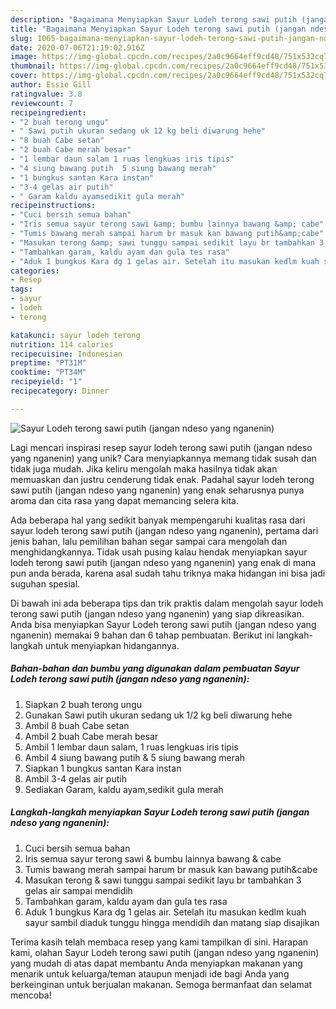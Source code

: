 ```yaml
---
description: "Bagaimana Menyiapkan Sayur Lodeh terong sawi putih (jangan ndeso yang nganenin) yang Lezat Sekali"
title: "Bagaimana Menyiapkan Sayur Lodeh terong sawi putih (jangan ndeso yang nganenin) yang Lezat Sekali"
slug: 1065-bagaimana-menyiapkan-sayur-lodeh-terong-sawi-putih-jangan-ndeso-yang-nganenin-yang-lezat-sekali
date: 2020-07-06T21:19:02.916Z
image: https://img-global.cpcdn.com/recipes/2a0c9664eff9cd48/751x532cq70/sayur-lodeh-terong-sawi-putih-jangan-ndeso-yang-nganenin-foto-resep-utama.jpg
thumbnail: https://img-global.cpcdn.com/recipes/2a0c9664eff9cd48/751x532cq70/sayur-lodeh-terong-sawi-putih-jangan-ndeso-yang-nganenin-foto-resep-utama.jpg
cover: https://img-global.cpcdn.com/recipes/2a0c9664eff9cd48/751x532cq70/sayur-lodeh-terong-sawi-putih-jangan-ndeso-yang-nganenin-foto-resep-utama.jpg
author: Essie Gill
ratingvalue: 3.8
reviewcount: 7
recipeingredient:
- "2 buah terong ungu"
- " Sawi putih ukuran sedang uk 12 kg beli diwarung hehe"
- "8 buah Cabe setan"
- "2 buah Cabe merah besar"
- "1 lembar daun salam 1 ruas lengkuas iris tipis"
- "4 siung bawang putih  5 siung bawang merah"
- "1 bungkus santan Kara instan"
- "3-4 gelas air putih"
- " Garam kaldu ayamsedikit gula merah"
recipeinstructions:
- "Cuci bersih semua bahan"
- "Iris semua sayur terong sawi &amp; bumbu lainnya bawang &amp; cabe"
- "Tumis bawang merah sampai harum br masuk kan bawang putih&amp;cabe"
- "Masukan terong &amp; sawi tunggu sampai sedikit layu br tambahkan 3 gelas air sampai mendidih"
- "Tambahkan garam, kaldu ayam dan gula tes rasa"
- "Aduk 1 bungkus Kara dg 1 gelas air. Setelah itu masukan kedlm kuah sayur sambil diaduk tunggu hingga mendidih dan matang siap disajikan"
categories:
- Resep
tags:
- sayur
- lodeh
- terong

katakunci: sayur lodeh terong 
nutrition: 114 calories
recipecuisine: Indonesian
preptime: "PT31M"
cooktime: "PT34M"
recipeyield: "1"
recipecategory: Dinner

---
```



![Sayur Lodeh terong sawi putih (jangan ndeso yang nganenin)](https://img-global.cpcdn.com/recipes/2a0c9664eff9cd48/751x532cq70/sayur-lodeh-terong-sawi-putih-jangan-ndeso-yang-nganenin-foto-resep-utama.jpg)

Lagi mencari inspirasi resep sayur lodeh terong sawi putih (jangan ndeso yang nganenin) yang unik? Cara menyiapkannya memang tidak susah dan tidak juga mudah. Jika keliru mengolah maka hasilnya tidak akan memuaskan dan justru cenderung tidak enak. Padahal sayur lodeh terong sawi putih (jangan ndeso yang nganenin) yang enak seharusnya punya aroma dan cita rasa yang dapat memancing selera kita.



Ada beberapa hal yang sedikit banyak mempengaruhi kualitas rasa dari sayur lodeh terong sawi putih (jangan ndeso yang nganenin), pertama dari jenis bahan, lalu pemilihan bahan segar sampai cara mengolah dan menghidangkannya. Tidak usah pusing kalau hendak menyiapkan sayur lodeh terong sawi putih (jangan ndeso yang nganenin) yang enak di mana pun anda berada, karena asal sudah tahu triknya maka hidangan ini bisa jadi suguhan spesial.


Di bawah ini ada beberapa tips dan trik praktis dalam mengolah sayur lodeh terong sawi putih (jangan ndeso yang nganenin) yang siap dikreasikan. Anda bisa menyiapkan Sayur Lodeh terong sawi putih (jangan ndeso yang nganenin) memakai 9 bahan dan 6 tahap pembuatan. Berikut ini langkah-langkah untuk menyiapkan hidangannya.

<!--inarticleads1-->

##### Bahan-bahan dan bumbu yang digunakan dalam pembuatan Sayur Lodeh terong sawi putih (jangan ndeso yang nganenin):

1. Siapkan 2 buah terong ungu
1. Gunakan  Sawi putih ukuran sedang uk 1/2 kg beli diwarung hehe
1. Ambil 8 buah Cabe setan
1. Ambil 2 buah Cabe merah besar
1. Ambil 1 lembar daun salam, 1 ruas lengkuas iris tipis
1. Ambil 4 siung bawang putih &amp; 5 siung bawang merah
1. Siapkan 1 bungkus santan Kara instan
1. Ambil 3-4 gelas air putih
1. Sediakan  Garam, kaldu ayam,sedikit gula merah




<!--inarticleads2-->

##### Langkah-langkah menyiapkan Sayur Lodeh terong sawi putih (jangan ndeso yang nganenin):

1. Cuci bersih semua bahan
1. Iris semua sayur terong sawi &amp; bumbu lainnya bawang &amp; cabe
1. Tumis bawang merah sampai harum br masuk kan bawang putih&amp;cabe
1. Masukan terong &amp; sawi tunggu sampai sedikit layu br tambahkan 3 gelas air sampai mendidih
1. Tambahkan garam, kaldu ayam dan gula tes rasa
1. Aduk 1 bungkus Kara dg 1 gelas air. Setelah itu masukan kedlm kuah sayur sambil diaduk tunggu hingga mendidih dan matang siap disajikan




Terima kasih telah membaca resep yang kami tampilkan di sini. Harapan kami, olahan Sayur Lodeh terong sawi putih (jangan ndeso yang nganenin) yang mudah di atas dapat membantu Anda menyiapkan makanan yang menarik untuk keluarga/teman ataupun menjadi ide bagi Anda yang berkeinginan untuk berjualan makanan. Semoga bermanfaat dan selamat mencoba!
